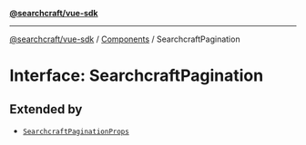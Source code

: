 [**@searchcraft/vue-sdk**](/reference/sdk/js-vue/README.md)

***

[@searchcraft/vue-sdk](/reference/sdk/js-vue/globals.md) / [Components](/reference/sdk/js-vue/namespaces/Components/README.md) / SearchcraftPagination

# Interface: SearchcraftPagination

## Extended by

- [`SearchcraftPaginationProps`](/reference/sdk/js-vue/interfaces/SearchcraftPaginationProps.md)

